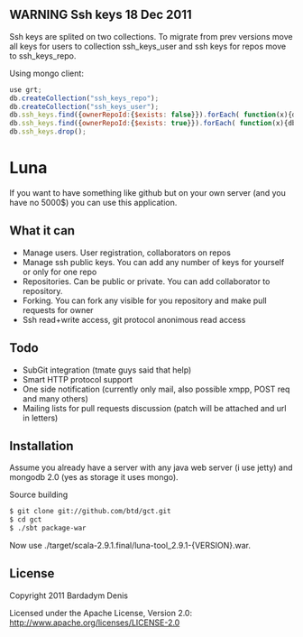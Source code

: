 WARNING Ssh keys 18 Dec 2011
-----------------------------

Ssh keys are splited on two collections. To migrate from prev versions move all keys for users to collection ssh_keys_user and ssh keys for repos move to ssh_keys_repo.

Using mongo client:

```javascript
use grt;
db.createCollection("ssh_keys_repo");
db.createCollection("ssh_keys_user");
db.ssh_keys.find({ownerRepoId:{$exists: false}}).forEach( function(x){db.ssh_keys_user.insert(x)} );
db.ssh_keys.find({ownerRepoId:{$exists: true}}).forEach( function(x){db.ssh_keys_repo.insert({_id:x._id, rawValue:x.rawValue, ownerId:x.ownerRepoId})} );
db.ssh_keys.drop();
```

Luna
=========

If you want to have something like github but on your own server (and you have no 5000$) you can use this application.

What it can
---------------------

 + Manage users. User registration, collaborators on repos
 + Manage ssh public keys. You can add any number of keys for yourself or only for one repo
 + Repositories. Can be public or private. You can add collaborator to repository.
 + Forking. You can fork any visible for you repository and make pull requests for owner
 + Ssh read+write access, git protocol anonimous read access

Todo
---------------------

 + SubGit integration (tmate guys said that help)
 + Smart HTTP protocol support
 + One side notification (currently only mail, also possible xmpp, POST req and many others)
 + Mailing lists for pull requests discussion (patch will be attached and url in letters)

Installation
---------------------

Assume you already have a server with any java web server (i use jetty) and mongodb 2.0 (yes as storage it uses mongo). 

Source building

``` bash
$ git clone git://github.com/btd/gct.git
$ cd gct
$ ./sbt package-war
```

Now use ./target/scala-2.9.1.final/luna-tool_2.9.1-{VERSION}.war.

License
---------------------

Copyright 2011 Bardadym Denis

Licensed under the Apache License, Version 2.0: http://www.apache.org/licenses/LICENSE-2.0
